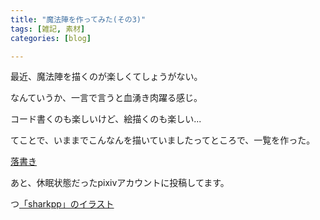 ```yaml
---
title: "魔法陣を作ってみた(その3)"
tags: [雑記, 素材]
categories: [blog]

---
```


最近、魔法陣を描くのが楽しくてしょうがない。

なんていうか、一言で言うと血湧き肉躍る感じ。

コード書くのも楽しいけど、絵描くのも楽しい...

てことで、いままでこんなんを描いていましたってところで、一覧を作った。

[落書き][1]

 [1]: /gallery/graffiti

あと、休眠状態だったpixivアカウントに投稿してます。

つ[「sharkpp」のイラスト][2]

 [2]: http://www.pixiv.net/member.php?id=1547498